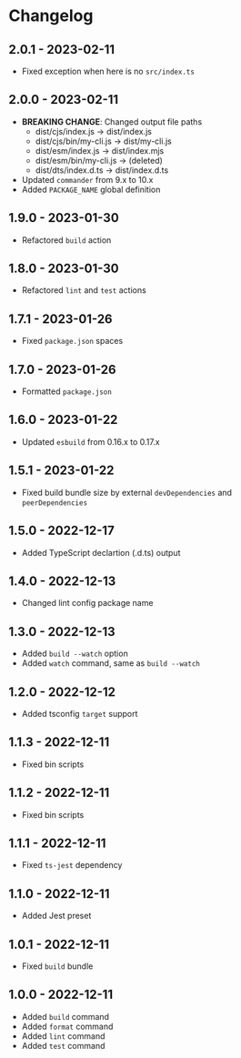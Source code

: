 # Changelog

## 2.0.1 - 2023-02-11

- Fixed exception when here is no `src/index.ts`

## 2.0.0 - 2023-02-11

- **BREAKING CHANGE**: Changed output file paths
  - dist/cjs/index.js -> dist/index.js
  - dist/cjs/bin/my-cli.js -> dist/my-cli.js
  - dist/esm/index.js -> dist/index.mjs
  - dist/esm/bin/my-cli.js -> (deleted)
  - dist/dts/index.d.ts -> dist/index.d.ts
- Updated `commander` from 9.x to 10.x
- Added `PACKAGE_NAME` global definition

## 1.9.0 - 2023-01-30

- Refactored `build` action

## 1.8.0 - 2023-01-30

- Refactored `lint` and `test` actions

## 1.7.1 - 2023-01-26

- Fixed `package.json` spaces

## 1.7.0 - 2023-01-26

- Formatted `package.json`

## 1.6.0 - 2023-01-22

- Updated `esbuild` from 0.16.x to 0.17.x

## 1.5.1 - 2023-01-22

- Fixed build bundle size by external `devDependencies` and `peerDependencies`

## 1.5.0 - 2022-12-17

- Added TypeScript declartion (.d.ts) output

## 1.4.0 - 2022-12-13

- Changed lint config package name

## 1.3.0 - 2022-12-13

- Added `build --watch` option
- Added `watch` command, same as `build --watch`

## 1.2.0 - 2022-12-12

- Added tsconfig `target` support

## 1.1.3 - 2022-12-11

- Fixed bin scripts

## 1.1.2 - 2022-12-11

- Fixed bin scripts

## 1.1.1 - 2022-12-11

- Fixed `ts-jest` dependency

## 1.1.0 - 2022-12-11

- Added Jest preset

## 1.0.1 - 2022-12-11

- Fixed `build` bundle

## 1.0.0 - 2022-12-11

- Added `build` command
- Added `format` command
- Added `lint` command
- Added `test` command
